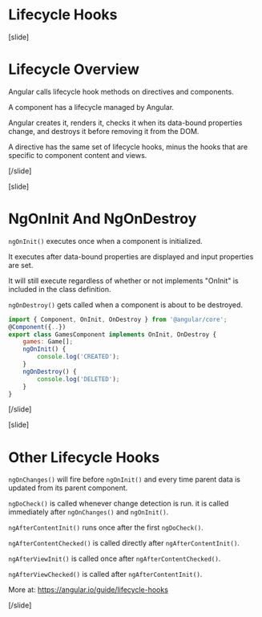 # Lifecycle Hooks

[slide]

# Lifecycle Overview

Angular calls lifecycle hook methods on directives and components. 

A component has a lifecycle managed by Angular.

Angular creates it, renders it, checks it when its data-bound properties change, and destroys it before removing it from the DOM.

A directive has the same set of lifecycle hooks, minus the hooks that are specific to component content and views.

[/slide]

[slide]

# NgOnInit And NgOnDestroy

`ngOnInit()` executes once when a component is initialized.

It executes after data-bound properties are displayed and input properties are set.

It will still execute regardless of whether or not implements "OnInit" is included in the class definition.

`ngOnDestroy()` gets called when a component is about to be destroyed.

```js
import { Component, OnInit, OnDestroy } from '@angular/core';
@Component({..})
export class GamesComponent implements OnInit, OnDestroy {
    games: Game[];
    ngOnInit() {
        console.log('CREATED');
    }
    ngOnDestroy() {
        console.log('DELETED');
    }
}
```

[/slide]

[slide]

# Other Lifecycle Hooks

`ngOnChanges()` will fire before `ngOnInit()` and every time parent data is updated from its parent component.

`ngDoCheck()` is called whenever change detection is run. it is called immediately after `ngOnChanges()` and `ngOnInit()`.

`ngAfterContentInit()` runs once after the first `ngDoCheck()`.

`ngAfterContentChecked()` is called directly after `ngAfterContentInit()`.

`ngAfterViewInit()` is called once after `ngAfterContentChecked()`.

`ngAfterViewChecked()` is called after `ngAfterContentInit()`.

More at: https://angular.io/guide/lifecycle-hooks

[/slide]